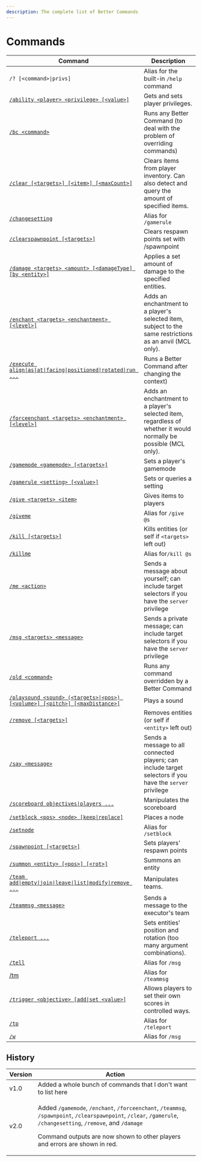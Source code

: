 ```yaml
---
description: The complete list of Better Commands
---
```


# Commands

| Command                                                                                      | Description                                                                                                      |
| -------------------------------------------------------------------------------------------- | ---------------------------------------------------------------------------------------------------------------- |
| `/? [<command>\|privs]`                                                                      | Alias for the built-in `/help` command                                                                           |
| [`/ability <player> <privilege> [<value>]`](ability.md)                                      | Gets and sets player privileges.                                                                                 |
| [`/bc <command>`](bc.md)                                                                     | Runs any Better Command (to deal with the problem of overriding commands)                                        |
| [`/clear [<targets>] [<item>] [<maxCount>]`](clear.md)                                       | Clears items from player inventory. Can also detect and query the amount of specified items.                     |
| [`/changesetting`](gamerule.md)                                                              | Alias for `/gamerule`                                                                                            |
| [`/clearspawnpoint [<targets>]`](clearspawnpoint.md)                                         | Clears respawn points set with /spawnpoint                                                                       |
| [`/damage <targets> <amount> [<damageType] [by <entity>]`](damage.md)                        | Applies a set amount of damage to the specified entities.                                                        |
| [`/enchant <targets> <enchantment> [<level>]`](enchant.md)                                   | Adds an enchantment to a player's selected item, subject to the same restrictions as an anvil (MCL only).        |
| [`/execute align\|as\|at\|facing\|positioned\|rotated\|run ...`](execute.md)                 | Runs a Better Command after changing the context)                                                                |
| [`/forceenchant <targets> <enchantment> [<level>]`](forceenchant.md)                         | Adds an enchantment to a player's selected item, regardless of whether it would normally be possible (MCL only). |
| [`/gamemode <gamemode> [<targets>]`](gamemode.md)                                            | Sets a player's gamemode                                                                                         |
| [`/gamerule <setting> [<value>]`](gamerule.md)                                               | Sets or queries a setting                                                                                        |
| [`/give <targets> <item>`](give.md)                                                          | Gives items to players                                                                                           |
| [`/giveme`](give.md)                                                                         | Alias for `/give @s`                                                                                             |
| [`/kill [<targets>]`](kill.md)                                                               | Kills entities (or self if `<targets>` left out)                                                                 |
| [`/killme`](kill.md)                                                                         | Alias for`/kill @s`                                                                                              |
| [`/me <action>`](me.md)                                                                      | Sends a message about yourself; can include target  selectors if you have the `server` privilege                 |
| [`/msg <targets> <message>`](msg.md)                                                         | Sends a private message; can include target selectors if you have the `server` privilege                         |
| [`/old <command>`](old.md)                                                                   | Runs any command overridden by a Better Command                                                                  |
| [`/playsound <sound> (<targets>\|<pos>) [<volume>] [<pitch>] [<maxDistance>]`](playsound.md) | Plays a sound                                                                                                    |
| [`/remove [<targets>]`](remove.md)                                                           | Removes entities (or self if `<entity>` left out)                                                                |
| [`/say <message>`](say.md)                                                                   | Sends a message to all connected players; can include target selectors if you have the `server` privilege        |
| [`/scoreboard objectives\|players ...`](scoreboard.md)                                       | Manipulates the scoreboard                                                                                       |
| [`/setblock <pos> <node> [keep\|replace]`](setblock.md)                                      | Places a node                                                                                                    |
| [`/setnode`](setblock.md)                                                                    | Alias for `/setblock`                                                                                            |
| [`/spawnpoint [<targets>]`](spawnpoint.md)                                                   | Sets players' respawn points                                                                                     |
| [`/summon <entity> [<pos>] [<rot>]`](summon.md)                                              | Summons an entity                                                                                                |
| [`/team add\|empty\|join\|leave\|list\|modify\|remove ...`](team.md)                         | Manipulates teams.                                                                                               |
| [`/teammsg <message>`](teammsg.md)                                                           | Sends a message to the executor's team                                                                           |
| [`/teleport ...`](teleport.md)                                                               | Sets entities' position and rotation (too many argument combinations).                                           |
| [`/tell`](msg.md)                                                                            | Alias for `/msg`                                                                                                 |
| [/tm](teammsg.md)                                                                            | Alias for `/teammsg`                                                                                             |
| [`/trigger <objective> [add\|set <value>]`](trigger.md)                                      | Allows players to set their own scores in controlled ways.                                                       |
| [`/tp`](teleport.md)                                                                         | Alias for `/teleport`                                                                                            |
| [`/w`](msg.md)                                                                               | Alias for `/msg`                                                                                                 |

## History

| Version | Action                                                                                                                                                                                                                                                                                                                                                                             |
| ------- | ---------------------------------------------------------------------------------------------------------------------------------------------------------------------------------------------------------------------------------------------------------------------------------------------------------------------------------------------------------------------------------- |
| v1.0    | Added a whole bunch of commands that I don't want to list here                                                                                                                                                                                                                                                                                                                     |
| v2.0    | <p>Added <code>/gamemode</code>, <code>/enchant</code>, <code>/forceenchant</code>, <code>/teammsg</code>, <code>/spawnpoint</code>, <code>/clearspawnpoint</code>, <code>/clear</code>, <code>/gamerule</code>, <code>/changesetting</code>, <code>/remove</code>, and <code>/damage</code></p><p>Command outputs are now shown to other players and errors are shown in red.</p> |
